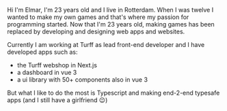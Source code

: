 Hi I'm Elmar, I'm 23 years old and I live in Rotterdam.
When I was twelve I wanted to make my own games and that's where my passion for programming started.
Now that I'm 23 years old, making games has been replaced by developing and designing web apps and websites.

Currently I am working at Turff as lead front-end developer and I have developed apps such as:

- the Turff webshop in Next.js
- a dashboard in vue 3
- a ui library with 50+ components also in vue 3

But what I like to do the most is Typescript and making end-2-end typesafe apps (and I still have a girlfriend 😉)
